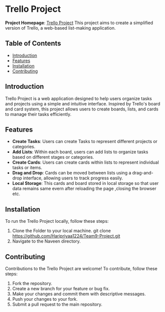 # Trello Project
**Project Homepage**: [Trello Project](https://haripriyaa1224.github.io/Team9-Project/Naveen/)
This project aims to create a simplified version of Trello, a web-based list-making application.

## Table of Contents

- [Introduction](#introduction)
- [Features](#features)
- [Installation](#installation)
- [Contributing](#contributing)

## Introduction

Trello Project is a web application designed to help users organize tasks and projects using a simple and intuitive interface. Inspired by Trello's board and card system, this project allows users to create boards, lists, and cards to manage their tasks efficiently.

## Features

- **Create Tasks**: Users can create Tasks to represent different projects or categories.
- **Add Lists**: Within each board, users can add lists to organize tasks based on different stages or categories.
- **Create Cards**: Users can create cards within lists to represent individual tasks or items.
- **Drag and Drop**: Cards can be moved between lists using a drag-and-drop interface, allowing users to track progress easily.
- **Local Storage**: This cards and board stored in local storage so that user data remains same evern after reloading the page ,closing the browser etc.

## Installation

To run the Trello Project locally, follow these steps:

1. Clone the Folder to your local machine.
git clone https://github.com/Haripriyaa1224/Team9-Project.git
2. Navigate to the Naveen directory.

## Contributing

Contributions to the Trello Project are welcome! To contribute, follow these steps:

1. Fork the repository.
2. Create a new branch for your feature or bug fix.
3. Make your changes and commit them with descriptive messages.
4. Push your changes to your fork.
5. Submit a pull request to the main repository.
